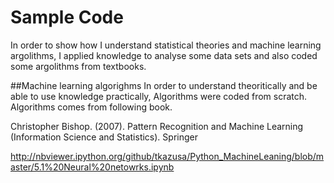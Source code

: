 # Sample Code

In order to show how I understand statistical theories and machine learning argolithms, I applied knowledge to analyse some data sets and also coded some argolithms from textbooks. 

##Machine learning algorighms
In order to understand theoritically and be able to use knowledge practically, Algorithms were coded from scratch.
Algorithms comes from following book.


Christopher Bishop. (2007). Pattern Recognition and Machine Learning (Information Science and Statistics). Springer

http://nbviewer.ipython.org/github/tkazusa/Python_MachineLeaning/blob/master/5.1%20Neural%20netowrks.ipynb

